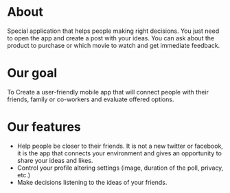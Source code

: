 # About
Special application that helps people making right decisions. You just need to open the app and create a post with your ideas. You can ask about the product to purchase or which movie to watch and get immediate feedback.

# Our goal
To Create a user-friendly mobile app that will connect people with their friends, family or co-workers and evaluate offered options.

# Our features
- Help people be closer to their friends. It is not a new twitter or facebook, it is the app that connects your environment and gives an opportunity to share your ideas and likes.
- Control your profile altering settings (image, duration of the poll, privacy, etc.)
- Make decisions listening to the ideas of your friends.
